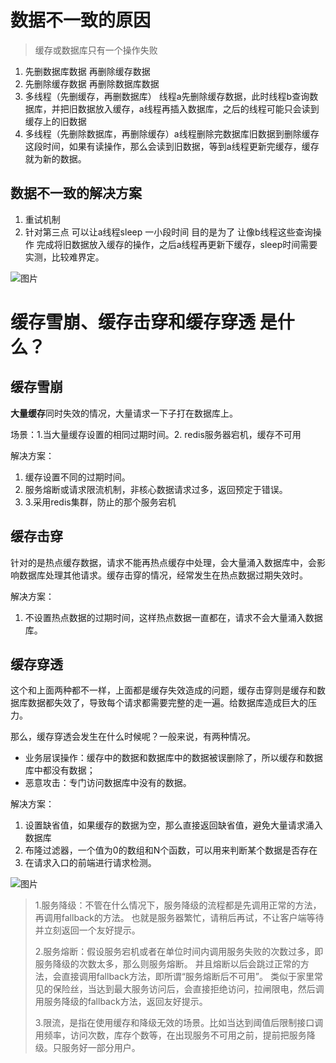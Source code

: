 # 数据不一致的原因

> 缓存或数据库只有一个操作失败

1.  先删数据库数据 再删除缓存数据
2.  先删除缓存数据 再删除数据库数据
3.  多线程（先删缓存，再删数据库） 线程a先删除缓存数据，此时线程b查询数据库，并把旧数据放入缓存，a线程再插入数据库，之后的线程可能只会读到缓存上的旧数据
4.  多线程（先删除数据库，再删除缓存）a线程删除完数据库旧数据到删除缓存这段时间，如果有读操作，那么会读到旧数据，等到a线程更新完缓存，缓存就为新的数据。

## 数据不一致的解决方案

1. 重试机制
2. 针对第三点  可以让a线程sleep 一小段时间 目的是为了 让像b线程这些查询操作 完成将旧数据放入缓存的操作，之后a线程再更新下缓存，sleep时间需要实测，比较难界定。

![图片](https://static001.geekbang.org/resource/image/11/6f/11ae5e620c63de76448bc658fe6a496f.jpg)



# 缓存雪崩、缓存击穿和缓存穿透 是什么？

## 缓存雪崩
**大量缓存**同时失效的情况，大量请求一下子打在数据库上。

场景：1.当大量缓存设置的相同过期时间。2. redis服务器宕机，缓存不可用

解决方案：
1. 缓存设置不同的过期时间。
2. 服务熔断或请求限流机制，非核心数据请求过多，返回预定于错误。
3. 3.采用redis集群，防止的那个服务宕机

## 缓存击穿
针对的是热点缓存数据，请求不能再热点缓存中处理，会大量涌入数据库中，会影响数据库处理其他请求。缓存击穿的情况，经常发生在热点数据过期失效时。

解决方案：
1. 不设置热点数据的过期时间，这样热点数据一直都在，请求不会大量涌入数据库。



## 缓存穿透
这个和上面两种都不一样，上面都是缓存失效造成的问题，缓存击穿则是缓存和数据库数据都失效了，导致每个请求都需要完整的走一遍。给数据库造成巨大的压力。

那么，缓存穿透会发生在什么时候呢？一般来说，有两种情况。

- 业务层误操作：缓存中的数据和数据库中的数据被误删除了，所以缓存和数据库中都没有数据；
- 恶意攻击：专门访问数据库中没有的数据。

解决方案：

1. 设置缺省值，如果缓存的数据为空，那么直接返回缺省值，避免大量请求涌入数据库
2. 布隆过滤器，一个值为0的数组和N个函数，可以用来判断某个数据是否存在
3. 在请求入口的前端进行请求检测。

![图片](https://static001.geekbang.org/resource/image/b5/e1/b5bd931239be18bef24b2ef36c70e9e1.jpg)



> 1.服务降级：不管在什么情况下，服务降级的流程都是先调用正常的方法，再调用fallback的方法。 也就是服务器繁忙，请稍后再试，不让客户端等待并立刻返回一个友好提示。
>
> 2.服务熔断：假设服务宕机或者在单位时间内调用服务失败的次数过多，即服务降级的次数太多，那么则服务熔断。 并且熔断以后会跳过正常的方法，会直接调用fallback方法，即所谓“服务熔断后不可用”。 类似于家里常见的保险丝，当达到最大服务访问后，会直接拒绝访问，拉闸限电，然后调用服务降级的fallback方法，返回友好提示。
>
> 3.限流，是指在使用缓存和降级无效的场景。比如当达到阈值后限制接口调用频率，访问次数，库存个数等，在出现服务不可用之前，提前把服务降级。只服务好一部分用户。